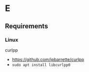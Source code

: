 # E


## Requirements

### Linux

curlpp
- https://github.com/jpbarrette/curlpp
- `sudo apt install libcurlpp0`